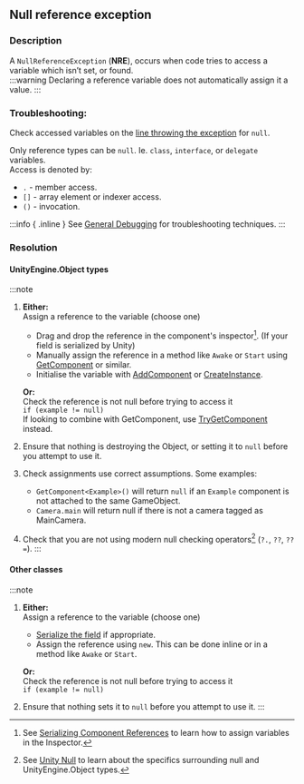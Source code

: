 ## Null reference exception
### Description
A `NullReferenceException` (**NRE**), occurs when code tries to access a variable which isn’t set, or found.  
:::warning
Declaring a reference variable does not automatically assign it a value.
:::

### Troubleshooting:
Check accessed variables on the [line throwing the exception](../Stack%20Traces.md) for `null`.  

Only reference types can be `null`. Ie. `class`, `interface`, or `delegate` variables.  
Access is denoted by:
- `.`  - member access.
- `[]` - array element or indexer access.
- `()` - invocation.

:::info { .inline }
See [General Debugging](../../Debugging.md) for troubleshooting techniques.
:::

### Resolution
#### UnityEngine.Object types
:::note
1. **Either:**  
    Assign a reference to the variable (choose one)
    - Drag and drop the reference in the component's inspector[^1]. (If your field is serialized by Unity)  
    - Manually assign the reference in a method like `Awake` or `Start` using [GetComponent](https://docs.unity3d.com/ScriptReference/GameObject.GetComponent.html) or similar.
    - Initialise the variable with [AddComponent](https://docs.unity3d.com/ScriptReference/GameObject.AddComponent.html) or [CreateInstance](https://docs.unity3d.com/ScriptReference/ScriptableObject.CreateInstance.html).

    **Or:**  
    Check the reference is not null before trying to access it  
    `if (example != null)`  
    If looking to combine with GetComponent, use [TryGetComponent](https://docs.unity3d.com/ScriptReference/Component.TryGetComponent.html) instead.
2. Ensure that nothing is destroying the Object, or setting it to `null` before you attempt to use it.
3. Check assignments use correct assumptions. Some examples: 
   - `GetComponent<Example>()` will return `null` if an `Example` component is not attached to the same GameObject.  
   - `Camera.main` will return null if there is not a camera tagged as MainCamera.  
4. Check that you are not using modern null checking operators[^2] (`?.`, `??`, `??=`).
:::
#### Other classes
:::note
1. **Either:**  
   Assign a reference to the variable (choose one)
    - [Serialize the field](../../Variables/Serialization/Serialization%201/Serializing%20A%20Field%201.md) if appropriate.
    - Assign the reference using `new`. This can be done inline or in a method like `Awake` or `Start`.

   **Or:**  
   Check the reference is not null before trying to access it  
   `if (example != null)`
2. Ensure that nothing sets it to `null` before you attempt to use it.
:::

[^1]: See [Serializing Component References]() to learn how to assign variables in the Inspector.  
[^2]: See [Unity Null](../../Other/Unity%20Null.md) to learn about the specifics surrounding null and UnityEngine.Object types.